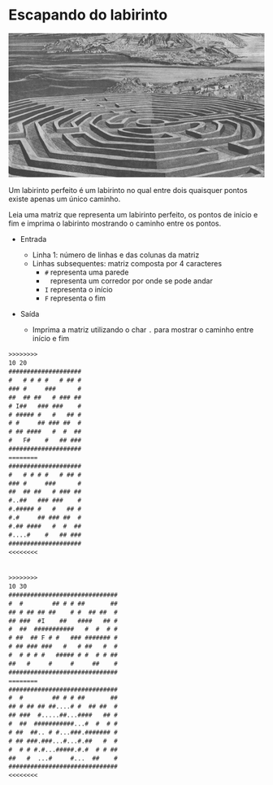 # Escapando do labirinto

![_](cover.jpg)

Um labirinto perfeito é um labirinto no qual entre dois quaisquer pontos existe apenas um único caminho.

Leia uma matriz que representa um labirinto perfeito, os pontos de inicio e fim e imprima o labirinto mostrando o caminho entre os pontos.

- Entrada
  - Linha 1: número de linhas e das colunas da matriz
  - Linhas subsequentes: matriz composta por 4 caracteres
    - `#` representa uma parede
    - ` ` representa um corredor por onde se pode andar
    - `I` representa o início
    - `F` representa o fim

- Saída
  - Imprima a matriz utilizando o char `.` para mostrar o caminho entre início e fim

```txt
>>>>>>>>
10 20
####################
#   # # # #   # ## #
### #     ###      #
##  ## ##   # ### ##
# I##   ### ###    #
# ##### #   #   ## #
# #     ## ### ##  #
# ## ####   #  #  ##
#   F#    #   ## ###
####################
========
####################
#   # # # #   # ## #
### #     ###      #
##  ## ##   # ### ##
#..##   ### ###    #
#.##### #   #   ## #
#.#     ## ### ##  #
#.## ####   #  #  ##
#....#    #   ## ###
####################
<<<<<<<<


>>>>>>>>
10 30
##############################
#  #        ## # # ##       ##
## # ## ## ##    # #  ## ##  #
## ###  #I    ##   ####   ## #
#  ##  ###########   #  #  # #
# ##  ## F # #   ### ####### #
# ## ### ###   #   # ##   #  #
#  # # # #   ##### # #  # # ##
##   #     #     #     ##    #
##############################
========
##############################
#  #        ## # # ##       ##
## # ## ## ##....# #  ## ##  #
## ###  #.....##...####   ## #
#  ##  ###########...#  #  # #
# ##  ##.. # #...###.####### #
# ## ###.###...#...#.##   #  #
#  # # #.#...#####.#.#  # # ##
##   #  ...#     #...  ##    #
##############################
<<<<<<<<
```
